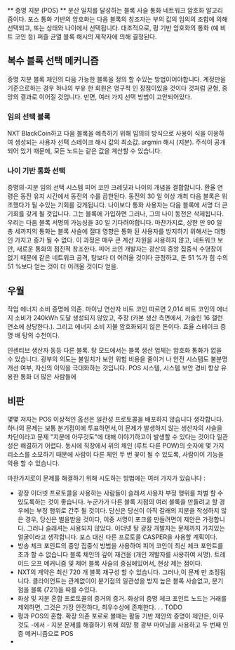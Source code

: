 ** 증명 지분 (POS) ** 분산 일치를 달성하는 블록 사슬 통화 네트워크 암호화 알고리즘이다. 포스 통화 기반의 암호화는 다음 블록의 창조자는 부의 값의 임의의 조합에 의해 선택되고, 또는 상태와 나이에서 선택됩니다. 대조적으로, 펑 기반 암호화의 통화 (예 비트 코인 등) 퍼즐 균열 블록 해시의 제작자에 의해 결정된다.

## 복수 블록 선택 메커니즘

증명 지분 블록 체인의 다음 가능한 블록을 정의 할 수있는 방법이어야합니다. 계정만을 기준으로하는 경우 하나의 부유 한 회원은 영구적 인 장점이있을 것이다 것처럼 균형, 중앙의 결과로 이어질 것입니다. 반면, 여러 가지 선택 방법이 고안되어있다.

### 임의 선택 블록

NXT BlackCoin하고 다음 블록을 예측하기 위해 임의의 방식으로 사용이 식을 이용하여 생성되는 사용자 선택 스테이크 해시 값의 최소값. argmin 해시 (지분). 주식이 공개되어 있기 때문에, 모든 노드는 같은 값을 계산할 수 있습니다.

### 나이 기반 통화 선택

증명의-지분 임의 선택 시스템 피어 코인 크레딧과 나이의 개념을 결합합니다. 환율 연령은 동전 유지 시간에서 동전의 수를 곱한된다. 동전의 30 일 이상 개최 다음 블록은 위조했다가 될 수있는 기회를 갖게됩니다. 나이보다 통화 사용자는 다음 블록에 서명 더 큰 기회를 갖게 될 것입니다. 그는 블록에 가입하면 그러나, 그의 나이 동전은 삭제됩니다. 우리는 다음 블록 서명의 가능성을 30 일 기다려야합니다. 마찬가지로, 상한 만 90 일 총 세까지의 통화는 블록 사슬에 절대 영향은 통화 된 사용자를 방지하기 위해서는 대형 인 가지고 증가 될 수 없다. 이 과정은 매우 큰 계산 자원을 사용하지 않고, 네트워크 보안, 새로운 통화의 점진적 창조한다. 피어 코인 개발자는 광산의 중앙 집중식 수영장이 없기 때문에 같은 네트워크 공격, 탕보다 더 어려울 것이다 긍정하고, 돈 51 %가 힘 수의 51 %보다 얻는 것이 더 어려울 것이다 얻을.

## 우월

작업 에너지 소비 증명에 의존. 마이닝 연산자 비트 코인 따르면 2,014 비트 코인의 에너지 소비가 240kWh 도달 생성되지 않았고, 주장 (카본 생산 측면에서, 가솔린 16 갤런 연소에 상당한다.). 그리고 에너지 소비 지불 암호화되지 않은 돈이다. 효율 스테이크 증명 배 탕의 수천이다.

인센티브 생산자 동등 다른 블록. 탕 모드에서는 블록 생산 업체는 암호화 통화가 없을 수 있습니다. 광부의 의도는 불일치가 보안 위험 비용을 줄이거 나 안전 시스템도 불분명 개선 여부, 자신의 이익을 극대화하는 것입니다. POS 시스템, 시스템 보안 경비 항상 유용한 통화 더 많은 사람들에

## 비판

몇몇 저자는 POS 이상적인 옵션은 일관성 프로토콜을 배포하지 않습니다 생각합니다. 하나의 문제는 보통 분기점이에 투표하면서,이 문제가 발생하지 않는 생산자의 사슬을 차단이라고 문제 &quot;지분에 아무것도&quot;에 대해 이야기하고이 발생할 수 있다는 것이다 일관성은 해결하기 어렵다. 동시에 직장에서 위의 체인 (루트 다른 POW)의 숫자에 몇 가지 리소스를 소모하기 때문에 사람이 다른 체인 두 번 꽃이 될 수 있도록, 사람이이 기능을 악용 할 수 있습니다.

마찬가지로이 문제를 해결하기 위해 시도하는 방법에는 여러 가지가 있습니다 :

- 광장 이더넷 프로토콜을 사용하는 사람들이 슬래셔 사용자 부정 행위를 처벌 할 수 있도록하는 것이 좋습니다. 누군가가 다른 블록 지점의 여러 블록을 만들려고 할 경우에는 부정 행위로 간주 될 것이다. 당신은 당신이 아직 갈래의 지분을 작성하지 않은 경우, 당신은 벌을받을 것이다, 이중 서명이 포크를 만들려면이 제안은 가정합니다. 그러나 슬래셔는 사용되지 않았다. 이더넷 탕 광장 개발자는 문제까지 가치있는 얼굴이라고 생각합니다. 포스 대신 다른 프로토콜 CASPER을 사용할 계획이다.
- 방송 체크 포인트의 중앙 집중식 방법을 사용하여 피어 코인이 최신 체크 포인트를 초과 할 수 없습니다 블록 체인의 깊이 재건을 (개인 개발자를 사용하여 서명). 트레이드 오프 메커니즘 및 제어 블록 사슬의 중심에있어서, 현상 제는 점이다.
- NXT의 계약은 최신 720 개 블록 재구성 할 수 있습니다. 그러나,이 문제 만 조정됩니다. 클라이언트는 관계없이이 분기점의 일관성을 방지 높은 블록 사슬없고, 분기점을 블록 (721)을 따를 수있다.
- 화상 및 지분 혼합 프로토콜의 증거의 증거. 화상의 증명 체크 포인트 노드는 거래를 제외하면, 그것은 가장 안전하다, 최우수상에 존재한다. . . TODO
- 펑과 POS의 혼합. 확장 의존 포로로 볼때는 활동 기반 제안의 증명이 제안은, 아무것도 -에서 - 지분 문제를 해결하기 위해 희망 펑 광부 마이닝을 사용하고 두 번째 인증 메커니즘으로 POS
- 